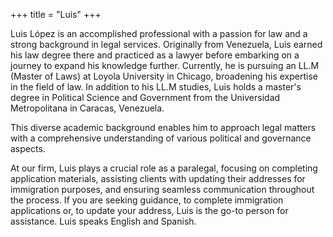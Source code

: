 +++
title = "Luis"
+++

Luis López is an accomplished professional with a passion for law and a strong background in legal services. Originally from Venezuela, Luis earned his law degree there and practiced as a lawyer before embarking on a journey to expand his knowledge further. Currently, he is pursuing an LL.M (Master of Laws) at Loyola University in Chicago, broadening his expertise in the field of law. In addition to his LL.M studies, Luis holds a master's degree in Political Science and Government from the Universidad Metropolitana in Caracas, Venezuela.

This diverse academic background enables him to approach legal matters with a comprehensive understanding of various political and governance aspects.

At our firm, Luis plays a crucial role as a paralegal, focusing on completing application materials, assisting clients with updating their addresses for immigration purposes, and ensuring seamless communication throughout the process. If you are seeking guidance, to complete immigration applications or, to update your address, Luis is the go-to person for assistance. Luis speaks English and Spanish.
